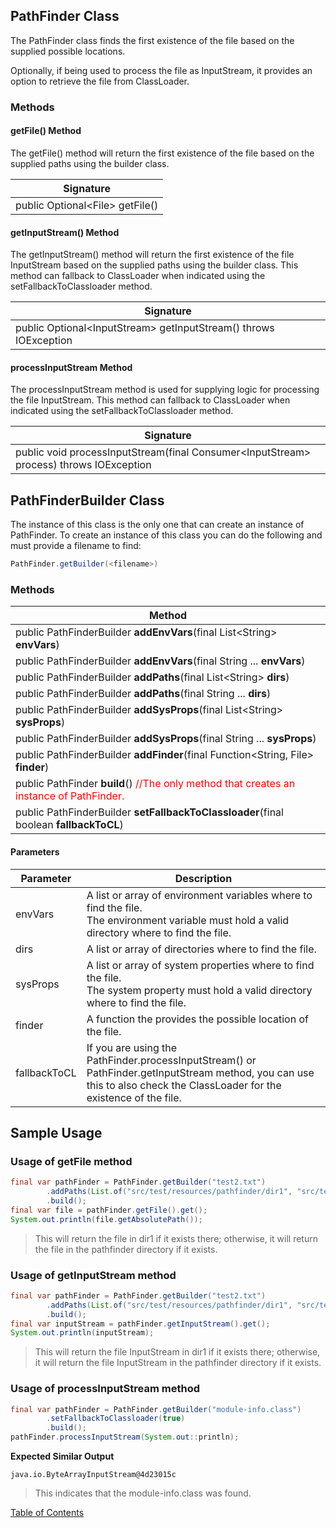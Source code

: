 ## PathFinder Class
The PathFinder class finds the first existence of the file based on the supplied possible locations.

Optionally, if being used to process the file as InputStream, it provides an option to retrieve the file from ClassLoader.

### Methods

#### getFile() Method

The getFile() method will return the first existence of the file based on the supplied paths using the builder class.

| Signature |
|------|
| public Optional\<File\> getFile() |

#### getInputStream() Method

The getInputStream() method will return the first existence of the file InputStream based on the supplied paths using the builder class. This method can fallback to ClassLoader when indicated using the setFallbackToClassloader method.

| Signature                                                    |
| ------------------------------------------------------------ |
| public Optional\<InputStream\> getInputStream() throws IOException |

#### processInputStream Method

The processInputStream method is used for supplying logic for processing the file InputStream. This method can fallback to ClassLoader when indicated using the setFallbackToClassloader method.

| Signature |
|------|
| public void processInputStream(final Consumer\<InputStream\> process) throws IOException |

## **PathFinderBuilder** Class

The instance of this class is the only one that can create an instance of PathFinder. To create an instance of this class you can do the following and must provide a filename to find:

```java
PathFinder.getBuilder(<filename>)
```

### Methods

| Method                                                       |
| ------------------------------------------------------------ |
| public PathFinderBuilder **addEnvVars**(final List\<String\> **envVars**) |
| public PathFinderBuilder **addEnvVars**(final String ... **envVars**) |
| public PathFinderBuilder **addPaths**(final List\<String\> **dirs**) |
| public PathFinderBuilder **addPaths**(final String ... **dirs**) |
| public PathFinderBuilder **addSysProps**(final List\<String\> **sysProps**) |
| public PathFinderBuilder **addSysProps**(final String ... **sysProps**) |
| public PathFinderBuilder **addFinder**(final Function\<String, File\> **finder**) |
| public PathFinder **build**() <span style="color:red">//The only method that creates an instance of PathFinder.</span> |
| public PathFinderBuilder **setFallbackToClassloader**(final boolean **fallbackToCL**) |

#### Parameters

| Parameter    | Description                                                  |
| ------------ | ------------------------------------------------------------ |
| envVars      | A list or array of environment variables where to find the file. <br />The environment variable must hold a valid directory where to find the file. |
| dirs         | A list or array of directories where to find the file.   |
| sysProps     | A list or array of system properties where to find the file. <br />The system property must hold a valid directory where to find the file. |
| finder       | A function the provides the possible location of the file. |
| fallbackToCL | If you are using the PathFinder.processInputStream() or PathFinder.getInputStream method, you can use this to also check the ClassLoader for the existence of the file. |

## Sample Usage

### Usage of getFile method

```java
final var pathFinder = PathFinder.getBuilder("test2.txt")
        .addPaths(List.of("src/test/resources/pathfinder/dir1", "src/test/resources/pathfinder"))
        .build();
final var file = pathFinder.getFile().get();
System.out.println(file.getAbsolutePath());
```

> This will return the file in dir1 if it exists there; otherwise, it will return the file in the pathfinder directory if it exists.

### Usage of getInputStream method

```java
final var pathFinder = PathFinder.getBuilder("test2.txt")
        .addPaths(List.of("src/test/resources/pathfinder/dir1", "src/test/resources/pathfinder"))
        .build();
final var inputStream = pathFinder.getInputStream().get();
System.out.println(inputStream);
```

> This will return the file InputStream in dir1 if it exists there; otherwise, it will return the file InputStream in the pathfinder directory if it exists.

### Usage of processInputStream method

```java
final var pathFinder = PathFinder.getBuilder("module-info.class")
        .setFallbackToClassloader(true)
        .build();
pathFinder.processInputStream(System.out::println);
```

**Expected Similar Output**

```
java.io.ByteArrayInputStream@4d23015c
```

> This indicates that the module-info.class was found.

[Table of Contents](USER_GUIDE_TOC.md)